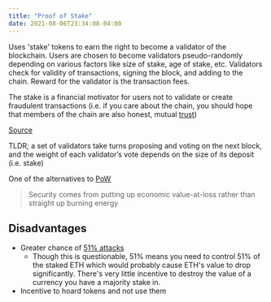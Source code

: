 ```yaml
---
title: "Proof of Stake"
date: 2021-08-06T23:34:08-04:00
---
```


Uses 'stake' tokens to earn the right to become a validator of the blockchain. Users are chosen to become validators pseudo-randomly depending on various factors like size of stake, age of stake, etc. Validators check for validity of transactions, signing the block, and adding to the chain. Reward for the validator is the transaction fees.

The stake is a financial motivator for users not to validate or create fraudulent transactions (i.e. if you care about the chain, you should hope that members of the chain are also honest, mutual [trust](thoughts/trust.md)) 

[Source](https://eth.wiki/en/concepts/proof-of-stake-faqs)

TLDR; a set of validators take turns proposing and voting on the next block, and the weight of each validator’s vote depends on the size of its deposit (i.e. stake)

One of the alternatives to [PoW](thoughts/proof%20of%20work.md)

> Security comes from putting up economic value-at-loss rather than straight up burning energy

## Disadvantages
- Greater chance of [51% attacks](thoughts/fault%20tolerance.md)
	- Though this is questionable, 51% means you need to control 51% of the staked ETH which would probably cause ETH's value to drop significantly. There's very little incentive to destroy the value of a currency you have a majority stake in.
- Incentive to hoard tokens and not use them